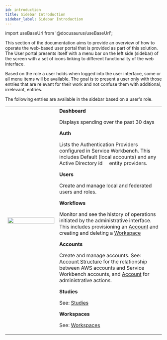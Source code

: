 ```yaml
---
id: introduction
title: Sidebar Introduction
sidebar_label: Sidebar Introduction
---
```


import useBaseUrl from '@docusaurus/useBaseUrl';

This section of the documentation aims to provide an overview of how to operate the web-based user portal that is provided as part of this solution.
The User portal presents itself with a menu bar on the left side (sidebar) of the screen with a set of icons linking to different functionality of the web interface.

Based on the role a user holds when logged into the user interface, some or all menu items will be available.
The goal is to present a user only with those entries that are relevant for their work and not confuse them with additional, irrelevant, entries.

The following entries are available in the sidebar based on a user's role.

<table>
<tr>
<td width="150">
<img src={useBaseUrl('img/deployment/reference/admin_interface_00.jpg')} height="100%" width="100%" />
</td>
<td>
<b>Dashboard</b>

Displays spending over the past 30 days

<b>Auth</b>

Lists the Authentication Providers configured in Service Workbench. This
includes Default (local accounts) and any Active Directory id     entity
providers.

<b>Users</b>

Create and manage local and federated users and roles.

<b>Workflows</b>

Monitor and see the history of operations initiated by the
administrative interface. This includes provisioning an [Account](/deployment/post_deployment/link_aws_account) and creating and deleting a [Workspace](/user_guide/sidebar/common/workspaces/introduction)

<b>Accounts</b>

Create and manage accounts. See: [Account Structure](/user_guide/account_structure) for the
relationship between AWS accounts and Service Workbench accounts, and [Account](/deployment/post_deployment/link_aws_account) for administrative
actions.

<b>Studies</b>

See: [Studies](/user_guide/sidebar/common/studies/introduction)

<b>Workspaces</b>

See: [Workspaces](/user_guide/sidebar/common/workspaces/introduction)

</td>
</tr>
</table>
